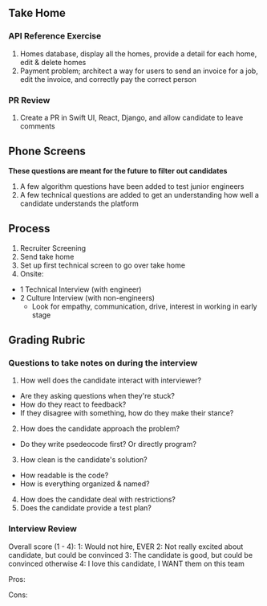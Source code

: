 ## Take Home

### API Reference Exercise
1. Homes database, display all the homes, provide a detail for each home, edit & delete homes
2. Payment problem; architect a way for users to send an invoice for a job, edit the invoice, and correctly pay the correct person

### PR Review
1. Create a PR in Swift UI, React, Django, and allow candidate to leave comments

## Phone Screens
__These questions are meant for the future to filter out candidates__
1. A few algorithm questions have been added to test junior engineers
2. A few technical questions are added to get an understanding how well a candidate understands the platform

## Process
1. Recruiter Screening
2. Send take home
3. Set up first technical screen to go over take home
4. Onsite:
  - 1 Technical Interview (with engineer)
  - 2 Culture Interview (with non-engineers)
    - Look for empathy, communication, drive, interest in working in early stage

## Grading Rubric
### Questions to take notes on during the interview
1. How well does the candidate interact with interviewer?
  - Are they asking questions when they're stuck?
  - How do they react to feedback?
  - If they disagree with something, how do they make their stance?
2. How does the candidate approach the problem?
  - Do they write psedeocode first? Or directly program?
3. How clean is the candidate's solution?
  - How readable is the code?
  - How is everything organized & named?
4. How does the candidate deal with restrictions?
5. Does the candidate provide a test plan?

### Interview Review
Overall score (1 - 4):
1: Would not hire, EVER
2: Not really excited about candidate, but could be convinced
3: The candidate is good, but could be convinced otherwise
4: I love this candidate, I WANT them on this team

Pros:

Cons:

